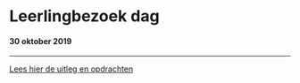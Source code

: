 # Leerlingbezoek dag 

#### 30 oktober 2019

---

[Lees hier de uitleg en opdrachten](docs/index.md)